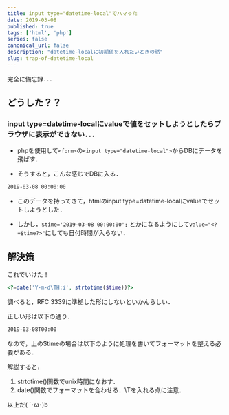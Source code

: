 ```yaml
---
title: input type="datetime-local"でハマった
date: 2019-03-08
published: true
tags: ['html', 'php']
series: false
canonical_url: false
description: "datetime-localに初期値を入れたいときの話"
slug: trap-of-datetime-local
---
```


完全に備忘録．．．

## **どうした？？**

### **input type=datetime-localにvalueで値をセットしようとしたらブラウザに表示ができない．．．**

- phpを使用して`<form>`の`<input type="datetime-local">`からDBにデータを飛ばす．

- そうすると，こんな感じでDBに入る．
```bash
2019-03-08 00:00:00
```

- このデータを持ってきて，htmlのinput type=datetime-localにvalueでセットしようとした．

- しかし，`$time='2019-03-08 00:00:00';`
とかになるようにして`value="<?=$time?>"`にしても日付時間が入らない．

## **解決策**

これでいけた！

```php
<?=date('Y-m-d\TH:i', strtotime($time))?>
```

調べると，RFC 3339に準拠した形にしないといかんらしい．

正しい形は以下の通り．

```bash
2019-03-08T00:00
```

なので，上の$timeの場合は以下のように処理を書いてフォーマットを整える必要がある．

<?=date('Y-m-d\TH:i', strtotime($time))?>

解説すると，

1. strtotime()関数でunix時間になおす．
2. date()関数でフォーマットを合わせる．\Tを入れる点に注意．

以上だ( `･ω･)b
